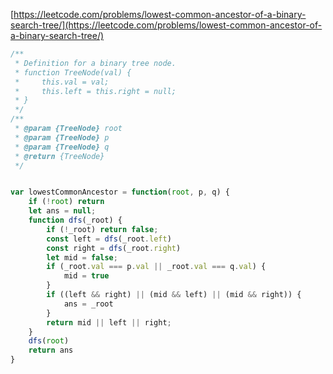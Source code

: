 [https://leetcode.com/problems/lowest-common-ancestor-of-a-binary-search-tree/](https://leetcode.com/problems/lowest-common-ancestor-of-a-binary-search-tree/)
```js
/**
 * Definition for a binary tree node.
 * function TreeNode(val) {
 *     this.val = val;
 *     this.left = this.right = null;
 * }
 */
/**
 * @param {TreeNode} root
 * @param {TreeNode} p
 * @param {TreeNode} q
 * @return {TreeNode}
 */


var lowestCommonAncestor = function(root, p, q) {
    if (!root) return
    let ans = null;
    function dfs(_root) {
        if (!_root) return false;
        const left = dfs(_root.left)
        const right = dfs(_root.right)
        let mid = false;
        if (_root.val === p.val || _root.val === q.val) {
            mid = true
        }
        if ((left && right) || (mid && left) || (mid && right)) {
            ans = _root
        }
        return mid || left || right;
    }
    dfs(root)
    return ans
}

```